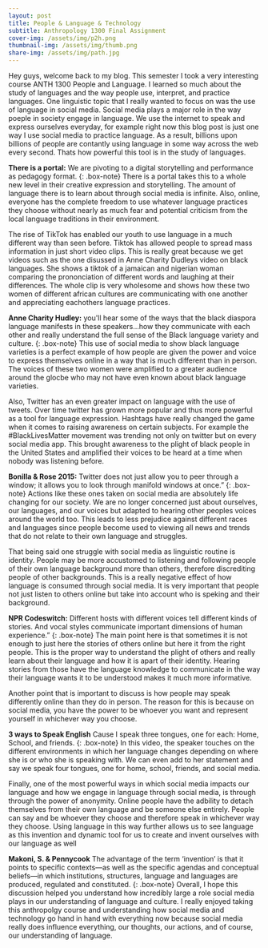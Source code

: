 ```yaml
---
layout: post
title: People & Language & Technology
subtitle: Anthropology 1300 Final Assignment
cover-img: /assets/img/p2h.png
thumbnail-img: /assets/img/thumb.png
share-img: /assets/img/path.jpg
---
```

Hey guys, welcome back to my blog. This semester I took a very interesting course ANTH 1300 People and Language. I learned so much about the study of languages and the way people use, interpret, and practice languages. One linguistic topic that I really wanted to focus on was the use of language in social media. Social media plays a major role in the way poeple in society engage in language. We use the internet to speak and express ourselves everyday, for example right now this blog post is just one way I use social media to practice language. As a result, billions upon billions of people are contantly using language in some way across the web every second. Thats how powerful this tool is in the study of languages. 

**There is a portal:** We are pivoting to a digital storytelling and performance as pedagogy format. 
{: .box-note}
There is a portal takes this to a whole new level in their creative expression and storytelling. The amount of language there is to learn about through social media is infinite. Also, online, everyone has the complete freedom to use whatever language practices they choose without nearly as much fear and potential criticism from the local language traditions in their environment. 

The rise of TikTok has enabled our youth to use language in a much different way than seen before. Tiktok has allowed people to spread mass information in just short video clips. This is really great because we get videos such as the one disussed in Anne Charity Dudleys video on black languages. She shows a tiktok of a jamaican and nigerian woman comparing the prononciation of different words and laughing at their differences. The whole clip is very wholesome and shows how these two women of different african cultures are communicating with one another and appreciating eachothers language practices.

**Anne Charity Hudley:** you'll hear some of the ways that the black diaspora language manifests in these speakers...how they communicate with each other and really understand the full sense of the Black language variety and culture.
{: .box-note}
This use of social media to show black language varieties is a perfect example of how people are given the power and voice to express themselves online in a way that is much different than in person. The voices of these two women were amplified to a greater audience around the glocbe who may not have even known about black language varieties.


Also, Twitter has an even greater impact on language with the use of tweets. Over time twitter has grown more popular and thus more powerful as a tool for language expression. Hashtags have really changed the game when it comes to raising awareness on certain subjects. For example the #BlackLivesMatter movement was trending not only on twitter but on every social media app. This brought awareness to the plight of black people in the United States and amplified their voices to be heard at a time when nobody was listening before.

**Bonilla & Rose 2015:** Twitter does not just allow you to peer through a window; it allows you to look through manifold windows at once.” 
{: .box-note}
Actions like these ones taken on social media are absolutely life changing for our society. We are no longer concerned just about ourselves, our languages, and our voices but adapted to hearing other peoples voices around the world too. This leads to less prejudice against different races and languages since people become used to viewing all news and trends that do not relate to their own language and struggles.

That being said one struggle with social media as linguistic routine is identity. People may be more accustomed to listening and following people of their own language background more than others, therefore discrediting people of other backgrounds. This is a really negative effect of how language is consumed through social media. It is very important that people not just listen to others online but take into account who is speking and their background.

**NPR Codeswitch:** Different hosts with different voices tell different kinds of stories. And vocal styles communicate important dimensions of human experience.” 
{: .box-note}
The main point here is that sometimes it is not enough to just here the stories of others online but here it from the right people. This is the proper way to understand the plight of others and really learn about their language and how it is apart of their identity. Hearing stories from those have the language knowledge to communicate in the way their language wants it to be understood makes it much more informative. 

Another point that is important to discuss is how people may speak differently online than they do in person. The reason for this is because on social media, you have the power to be whoever you want and represent yourself in whichever way you choose. 

**3 ways to Speak English** Cause I speak three tongues, one for each: Home, School, and friends.
{: .box-note}
In this video, the speaker touches on the different environments in which her language changes depending on where she is or who she is speaking with. We can even add to her statement and say we speak four tongues, one for home, school, friends, and social media.

Finally, one of the most powerful ways in which social media impacts our language and how we engage in language through social media, is through through the power of anonymity. Online people have the adbility to detach themselves from their own language and be someone else entirely. People can say and be whoever they choose and therefore speak in whichever way they choose. Using language in this way further allows us to see language as this invention and dynamic tool for us to create and invent ourselves with our language as well

**Makoni, S. & Pennycook** The advantage of the term ‘invention’ is that it points to specific contexts—as well as the specific agendas and conceptual beliefs—in which institutions, structures, language and languages are produced, regulated and constituted.
{: .box-note}
Overall, I hope this discussion helped you understand how incredibly large a role social media plays in our understanding of language and culture. I really enjoyed taking this anthropolgy course and understanding how social media and technology go hand in hand with everything now because social media really does influence everything, our thoughts, our actions, and of course, our understanding of language.


